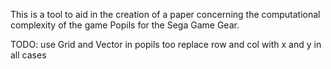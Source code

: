 This is a tool to aid in the creation of a paper concerning the computational complexity of the game Popils for the Sega Game Gear.

TODO:
    use Grid and Vector in popils too
    replace row and col with x and y in all cases